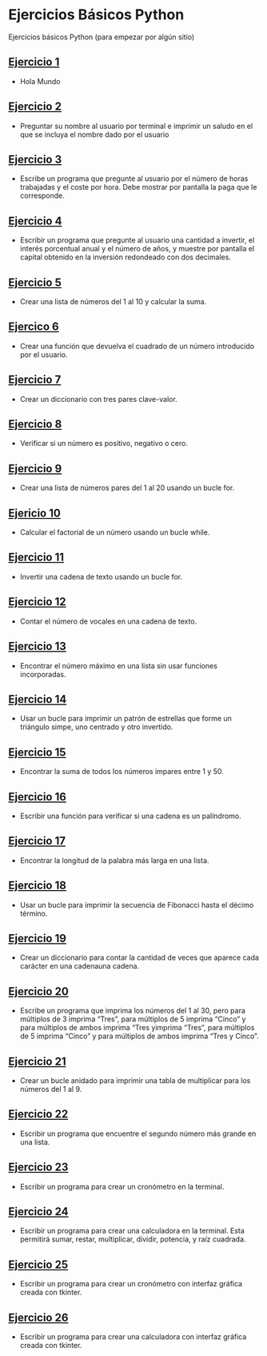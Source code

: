 # Ejercicios Básicos Python

Ejercicios básicos Python (para empezar por algún sitio)

## [Ejercicio 1](./Ejercicio-1)

- Hola Mundo

## [Ejercicio 2](./Ejercicio-2)

- Preguntar su nombre al usuario por terminal e imprimir un saludo en el que se incluya el nombre dado por el usuario

## [Ejercicio 3](./Ejercicio-3)

- Escribe un programa que pregunte al usuario por el número de horas trabajadas y el coste por hora. Debe mostrar por pantalla la paga que le corresponde. 

## [Ejercicio 4](./Ejercicio-4)

- Escribir un programa que pregunte al usuario una cantidad a invertir, el interés porcentual anual y el número de años, 
y muestre por pantalla el capital obtenido en la inversión redondeado con dos decimales.

## [Ejercicio 5](./Ejercicio-5)

- Crear una lista de números del 1 al 10 y calcular la suma.

## [Ejercico 6](./Ejercicio-6)

- Crear una función que devuelva el cuadrado de un número introducido por el usuario.

## [Ejercicio 7](./Ejercicio-7)

- Crear un diccionario con tres pares clave-valor.

## [Ejercicio 8](./Ejercicio-8)

- Verificar si un número es positivo, negativo o cero.

## [Ejercicio 9](./Ejercicio-9)

- Crear una lista de números pares del 1 al 20 usando un bucle for.

## [Ejericio 10](./Ejercicio-10)

- Calcular el factorial de un número usando un bucle while.

## [Ejercicio 11](./Ejercicio-11)

- Invertir una cadena de texto usando un bucle for.

## [Ejercicio 12](./Ejercicio-12)

- Contar el número de vocales en una cadena de texto.

## [Ejercicio 13](./Ejercicio-13)

- Encontrar el número máximo en una lista sin usar funciones incorporadas.

## [Ejercicio 14](./Ejercicio-14)

- Usar un bucle para imprimir un patrón de estrellas que forme un triángulo simpe, uno centrado y otro invertido.

## [Ejercicio 15](./Ejercicio-15)

- Encontrar la suma de todos los números impares entre 1 y 50.

## [Ejercicio 16](./Ejercicio-16)

- Escribir una función para verificar si una cadena es un palíndromo.

## [Ejercicio 17](./Ejercicio-17)

- Encontrar la longitud de la palabra más larga en una lista.

## [Ejercicio 18](./Ejercicio-18)

- Usar un bucle para imprimir la secuencia de Fibonacci hasta el décimo término.

## [Ejercicio 19](./Ejercicio-19)

- Crear un diccionario para contar la cantidad de veces que aparece cada carácter en una cadenauna cadena.

## [Ejercicio 20](./Ejercicio-20)

- Escribe un programa que imprima los números del 1 al 30, pero para múltiplos de 3 imprima “Tres”, para múltiplos de 5 imprima “Cinco” y para múltiplos de ambos imprima “Tres yimprima “Tres”, para múltiplos de 5 imprima “Cinco” y para múltiplos de ambos imprima “Tres y Cinco”.

## [Ejercicio 21](./Ejercicio-21)

- Crear un bucle anidado para imprimir una tabla de multiplicar para los números del 1 al 9.

## [Ejercicio 22](./Ejercicio-22)

- Escribir un programa que encuentre el segundo número más grande en una lista.

## [Ejercicio 23](./Ejercicio-23)

- Escribir un programa para crear un cronómetro en la terminal.

## [Ejercicio 24](./Ejercicio-24)

- Escribir un programa para crear una calculadora en la terminal. Esta permitirá sumar, restar, multiplicar, dividir, potencia, y raíz cuadrada.

## [Ejercicio 25](./Ejercicio-25)

- Escribir un programa para crear un cronómetro con interfaz gráfica creada con tkinter.

## [Ejercicio 26](./Ejercicio-26)

- Escribir un programa para crear una calculadora con interfaz gráfica creada con tkinter.